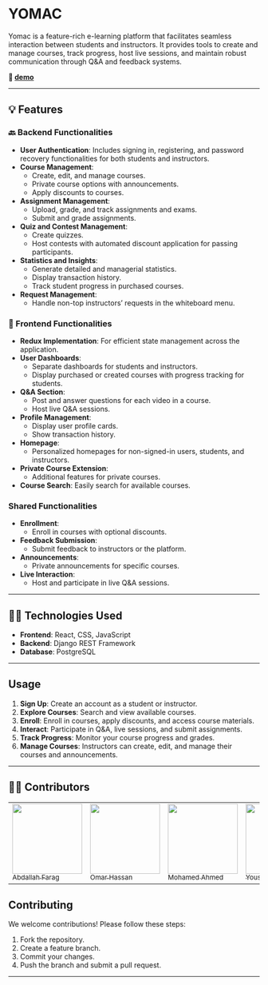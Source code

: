 # **YOMAC**

Yomac is a feature-rich e-learning platform that facilitates seamless interaction between students and instructors. It provides tools to create and manage courses, track progress, host live sessions, and maintain robust communication through Q&A and feedback systems.

**🔖 [demo](https://yomac-public-7m6c.vercel.app)**

---

## 💡 Features

### 🔙 Backend Functionalities

- **User Authentication**: Includes signing in, registering, and password recovery functionalities for both students and instructors.
- **Course Management**:
  - Create, edit, and manage courses.
  - Private course options with announcements.
  - Apply discounts to courses.
- **Assignment Management**:
  - Upload, grade, and track assignments and exams.
  - Submit and grade assignments.
- **Quiz and Contest Management**:
  - Create quizzes.
  - Host contests with automated discount application for passing participants.
- **Statistics and Insights**:
  - Generate detailed and managerial statistics.
  - Display transaction history.
  - Track student progress in purchased courses.
- **Request Management**:
  - Handle non-top instructors’ requests in the whiteboard menu.

### 💄 Frontend Functionalities

- **Redux Implementation**: For efficient state management across the application.
- **User Dashboards**:
  - Separate dashboards for students and instructors.
  - Display purchased or created courses with progress tracking for students.
- **Q&A Section**:
  - Post and answer questions for each video in a course.
  - Host live Q&A sessions.
- **Profile Management**:
  - Display user profile cards.
  - Show transaction history.
- **Homepage**:
  - Personalized homepages for non-signed-in users, students, and instructors.
- **Private Course Extension**:
  - Additional features for private courses.
- **Course Search**: Easily search for available courses.

### Shared Functionalities

- **Enrollment**:
  - Enroll in courses with optional discounts.
- **Feedback Submission**:
  - Submit feedback to instructors or the platform.
- **Announcements**:
  - Private announcements for specific courses.
- **Live Interaction**:
  - Host and participate in live Q&A sessions.

---

## 👨‍💻 Technologies Used

- **Frontend**: React, CSS, JavaScript
- **Backend**: Django REST Framework
- **Database**: PostgreSQL

---

## Usage

1. **Sign Up**: Create an account as a student or instructor.
2. **Explore Courses**: Search and view available courses.
3. **Enroll**: Enroll in courses, apply discounts, and access course materials.
4. **Interact**: Participate in Q&A, live sessions, and submit assignments.
5. **Track Progress**: Monitor your course progress and grades.
6. **Manage Courses**: Instructors can create, edit, and manage their courses and announcements.

---

## 🧑‍🍳 Contributors

<table>
<tr>
  <td> 
	<a href = "https://github.com/Abdallah-farag27">
	  <img src = "https://github.com/Abdallah-farag27.png" width = 140>
	  <br />
	  <sub> Abdallah Farag </sub>
	</a>
  </td>
  <td> 
	<a href = "https://github.com/OmarHassan2003">
	  <img src = "https://github.com/OmarHassan2003.png" width = 140>
	  <br />
	  <sub> Omar Hassan </sub>
	</a>
  </td>
  <td> 
  <a href = "https://github.com/MoBahgat010">
	  <img src = "https://github.com/MoBahgat010.png" width = 140>
	  <br />
	  <sub> Mohamed Ahmed</sub>
	</a>
  </td>
  <td>
  <a href = "https://github.com/Youssefwafa7">
	  <img src = "https://github.com/Youssefwafa7.png" width = 140>
	  <br />
	  <sub> Youssef Wafa </sub>
	</a>
  <td>
  </td>
</tr>
</table>

## Contributing

We welcome contributions! Please follow these steps:

1. Fork the repository.
2. Create a feature branch.
3. Commit your changes.
4. Push the branch and submit a pull request.

---
